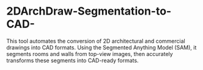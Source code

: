 # 2DArchDraw-Segmentation-to-CAD-
This tool automates the conversion of 2D architectural and commercial drawings into CAD formats. Using the Segmented Anything Model (SAM), it segments rooms and walls from top-view images, then accurately transforms these segments into CAD-ready formats. 
